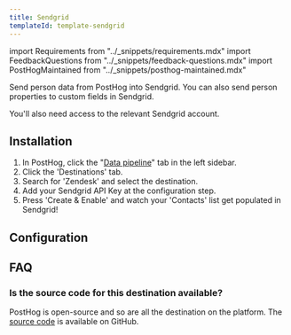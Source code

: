 ```yaml
---
title: Sendgrid
templateId: template-sendgrid
---
```


import Requirements from "../_snippets/requirements.mdx"
import FeedbackQuestions from "../_snippets/feedback-questions.mdx"
import PostHogMaintained from "../_snippets/posthog-maintained.mdx"

Send person data from PostHog into Sendgrid. You can also send person properties to custom fields in Sendgrid.

<Requirements />

You'll also need access to the relevant Sendgrid account.

## Installation

1. In PostHog, click the "[Data pipeline](https://us.posthog.com/pipeline/overview)" tab in the left sidebar.
2. Click the 'Destinations' tab.
3. Search for 'Zendesk' and select the destination.
4. Add your Sendgrid API Key at the configuration step.
5. Press 'Create & Enable' and watch your 'Contacts' list get populated in Sendgrid!

## Configuration

<TemplateParameters />

## FAQ

### Is the source code for this destination available?

PostHog is open-source and so are all the destination on the platform. The [source code](https://github.com/PostHog/posthog/blob/master/posthog/cdp/templates/sendgrid/template_sendgrid.py) is available on GitHub.

<PostHogMaintained />

<FeedbackQuestions />
